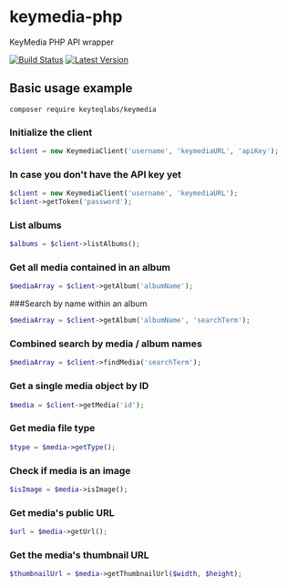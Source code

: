 keymedia-php
============

KeyMedia PHP API wrapper

[![Build Status](https://travis-ci.org/KeyteqLabs/keymedia-php.png?branch=master)](https://travis-ci.org/KeyteqLabs/keymedia-php)
[![Latest Version](https://poser.pugx.org/leaphly/cart-bundle/v/unstable.svg)](https://packagist.org/packages/keyteqlabs/keymedia)

## Basic usage example

`composer require keyteqlabs/keymedia`

### Initialize the client
```php
$client = new KeymediaClient('username', 'keymediaURL', 'apiKey');
```
### In case you don't have the API key yet
```php
$client = new KeymediaClient('username', 'keymediaURL');
$client->getToken('password');
```
### List albums
```php
$albums = $client->listAlbums();
```

### Get all media contained in an album
```php
$mediaArray = $client->getAlbum('albumName');
```
###Search by name within an album
```php
$mediaArray = $client->getAlbum('albumName', 'searchTerm');
```

### Combined search by media / album names
```php
$mediaArray = $client->findMedia('searchTerm');
```

### Get a single media object by ID
```php
$media = $client->getMedia('id');
```

### Get media file type
```php
$type = $media->getType();
```

### Check if media is an image
```php
$isImage = $media->isImage();
```

### Get media's public URL
```php
$url = $media->getUrl();
```

### Get the media's thumbnail URL
```php
$thumbnailUrl = $media->getThumbnailUrl($width, $height);
```
